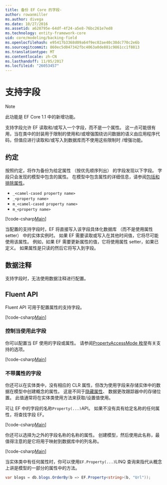 ```yaml
---
title: 备份 EF Core 的字段-
author: rowanmiller
ms.author: divega
ms.date: 10/27/2016
ms.assetid: a628795e-64df-4f24-a5e8-76bc261e7ed8
ms.technology: entity-framework-core
uid: core/modeling/backing-field
ms.openlocfilehash: e95417b3368d09a64f9ec02ae40c38dc770c2e6b
ms.sourcegitcommit: 860ec5d047342fbc4063a0de881c9861cc1f8813
ms.translationtype: MT
ms.contentlocale: zh-CN
ms.lasthandoff: 11/05/2017
ms.locfileid: "26053457"
---
```

# <a name="backing-fields"></a>支持字段

> [!NOTE]  
> 此功能是 EF Core 1.1 中的新增功能。

支持字段允许 EF 读取和/或写入一个字段，而不是一个属性。 这一点可能很有用，当在类中的封装用于限制的使用和/或增强围绕访问数据的语义由应用程序代码，但值应进行读取和/或写入到数据库而不使用这些限制时 /增强功能。

## <a name="conventions"></a>约定

按照约定，将作为备份为给定属性 （按优先顺序列出） 的字段发现以下字段。 字段只会发现的模型中包含的属性。 在模型中包含属性的详细信息，请参阅[包括和排除属性](included-properties.md)。

* `_<camel-cased property name>`
* `_<property name>`
* `m_<camel-cased property name>`
* `m_<property name>`

[!code-csharp[Main](../../../samples/core/Modeling/Conventions/Samples/BackingField.cs#Sample)]

当配置的支持字段时，EF 将直接写入该字段具体化数据库 （而不是使用属性 setter） 中的实体实例时。 如果 EF 需要读取或写入在其他时间值，它将尽可能使用该属性。 例如，如果 EF 需要更新属性的值，它将使用属性 setter，如果已定义。 如果属性是只读的然后它将写入到字段。

## <a name="data-annotations"></a>数据注释

支持字段时，无法使用数据注释进行配置。

## <a name="fluent-api"></a>Fluent API

Fluent API 可用于配置属性的支持字段。

[!code-csharp[Main](../../../samples/core/Modeling/FluentAPI/Samples/BackingField.cs#Sample)]

### <a name="controlling-when-the-field-is-used"></a>控制当使用此字段

你可以配置当 EF 使用的字段或属性。 请参阅[PropertyAccessMode 枚举](https://docs.microsoft.com/dotnet/api/microsoft.entityframeworkcore.propertyaccessmode)有关支持的选项。

[!code-csharp[Main](../../../samples/core/Modeling/FluentAPI/Samples/BackingFieldAccessMode.cs#Sample)]

### <a name="fields-without-a-property"></a>不带属性的字段

你还可以在实体类中，没有相应的 CLR 属性，但改为使用字段来存储实体中的数据在模型中创建概念的属性。 这是不同于[隐藏属性](shadow-properties.md)、 数据更改跟踪器中的存储位置。 此值通常将在实体类使用方法来获取/设置值使用。

可让 EF 中的字段的名称`Property(...)`API。 如果不没有具有给定名称的任何属性，将查找字段 EF。

[!code-csharp[Main](../../../samples/core/Modeling/FluentAPI/Samples/BackingFieldNoProperty.cs#Sample)]

你还可以选择为之外的字段名称的名称的属性。 创建模型，然后使用此名称，最值得注意的是它将用于映射到数据库中的列名称。

[!code-csharp[Main](../../../samples/core/Modeling/FluentAPI/Samples/BackingFieldConceptualProperty.cs#Sample)]

当实体类中有任何属性时，你可以使用`EF.Property(...)`LINQ 查询来指代从概念上讲是模型的一部分的属性中的方法。

``` csharp
var blogs = db.blogs.OrderBy(b => EF.Property<string>(b, "Url"));
```
